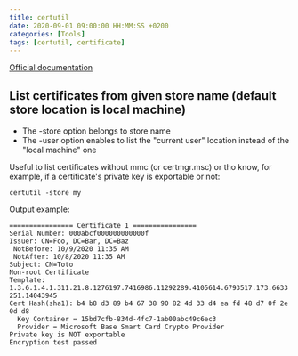 ```yaml
---
title: certutil
date: 2020-09-01 09:00:00 HH:MM:SS +0200
categories: [Tools]
tags: [certutil, certificate]
---
```


[Official documentation](https://docs.microsoft.com/fr-fr/windows-server/administration/windows-commands/certutil)

## List certificates from given store name (default store location is local machine)

* The -store option belongs to store name
* The -user option enables to list the "current user" location instead of the "local machine" one

Useful to list certificates without mmc (or certmgr.msc) or tho know, for example, if a certificate's private key is exportable or not:
```
certutil -store my
```

Output example:
```
================ Certificate 1 ================
Serial Number: 000abcf000000000000f
Issuer: CN=Foo, DC=Bar, DC=Baz
 NotBefore: 10/9/2020 11:35 AM
 NotAfter: 10/8/2020 11:35 AM
Subject: CN=Toto
Non-root Certificate
Template: 1.3.6.1.4.1.311.21.8.1276197.7416986.11292289.4105614.6793517.173.6633
251.14043945
Cert Hash(sha1): b4 b8 d3 89 b4 67 38 90 82 4d 33 d4 ea fd 48 d7 0f 2e 0d d8
  Key Container = 15bd7cfb-834d-4fc7-1ab00abc49c6ec3
  Provider = Microsoft Base Smart Card Crypto Provider
Private key is NOT exportable
Encryption test passed
```
